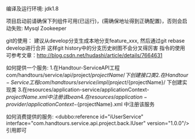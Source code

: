 编译及运行环境:
jdk1.8


项目启动前请确保下列组件可用(已运行)，(需确保地址得到正确配置)，否则会启动失败:
Mysql
Zookeeper

git的使用：
建议从develop分支生成本地分支feature_xxx,
然后通过git rebase develop进行合并
这样git history中的分支历史树图不会分叉得厉害
指令的使用可参考文章：http://blog.csdn.net/hudashi/article/details/7664631

如何提供一个服务:
1.在Handtour-ServiceAPI工程 com/handtours/service/api/project/${projectName}/ 下创建接口类
2.在Handtour-Service工程 com/handtours/service/impl/project/${projectName}/ 下创建实现类
3.在resources/application-service/applicationContext-${projectName}.xml 中注册该bean
4.在resources/application-provider/applicationContext-${projectName}.xml 中注册该服务

如何消费提供的服务:
<dubbo:reference id="iUserService" interface="com.handtours.service.api.project.back.IUser" version="1.0.0"/>
引用即可






